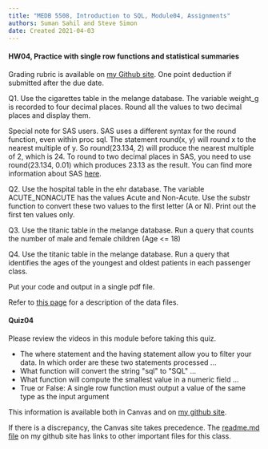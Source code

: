 ```yaml
---
title: "MEDB 5508, Introduction to SQL, Module04, Assignments"
authors: Suman Sahil and Steve Simon
date: Created 2021-04-03
---
```


#### HW04, Practice with single row functions and statistical summaries

Grading rubric is available on [my Github site][gra1]. One point deduction if submitted after the due date.

Q1. Use the cigarettes table in the melange database. The variable weight_g is recorded to four decimal places. Round all the values to two decimal places and display them.

Special note for SAS users. SAS uses a different syntax for the round function, even within  proc sql. The statement round(x, y) will round x to the nearest multiple of y. So round(23.134, 2) will produce the nearest multiple of 2, which is 24. To round to two decimal places in SAS, you need to use round(23.134, 0.01) which produces 23.13 as the result. You can find more information about SAS [here][sas1].

Q2. Use the hospital table in the ehr database. The variable ACUTE_NONACUTE has the values Acute and Non-Acute. Use the substr function to convert these two values to the first letter (A or N). Print out the first ten values only.

Q3. Use the titanic table in the melange database. Run a query that counts the number of male and female children (Age <= 18)

Q4. Use the titanic table in the melange database. Run a query that identifies the ages of the youngest and oldest patients in each passenger class.

Put your code and output in a single pdf file.

Refer to [this page][git1] for a description of the data files. 

#### Quiz04

Please review the videos in this module before taking this quiz.

+ The where statement and the having statement allow you to filter your data. In which order are these two statements processed ...
+ What function will convert the string "sql" to "SQL" ...
+ What function will compute the smallest value in a numeric field ...
+ True or False: A single row function must output a value of the same type as the input argument

<!---my git--->
This information is available both in Canvas and on [my github site][thisf].

If there is a discrepancy, the Canvas site takes precedence. The [readme.md file][mygit] on my github site has links to other important files for this class.

[thisf]: https://github.com/pmean/introduction-to-sql/blob/master/modules/5508-04-assignments.md
[mygit]: https://github.com/pmean/introduction-to-sql/blob/master/README.md
<!---my git--->

[sas1]: https://sasexamplecode.com/how-to-round-numbers-in-sas/
[gra1]: https://github.com/pmean/classes/blob/master/software-engineering/src/grading-rubric.md
[git1]: https://github.com/pmean/introduction-to-sql/blob/master/data/all-data.md
